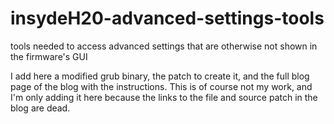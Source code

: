 # insydeH20-advanced-settings-tools
tools needed to access advanced settings that are otherwise not shown in the firmware's GUI

I add here a modified grub binary, the patch to create it, and the full blog page of the blog with the instructions.
This is of course not my work, and I'm only adding it here because the links to the file and source patch in the blog are dead.
